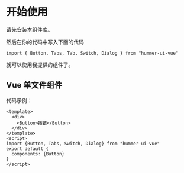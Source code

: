 # 开始使用
请先[安装](#/doc/install)本组件库。

然后在你的代码中写入下面的代码

```
import { Button, Tabs, Tab, Switch, Dialog } from "hummer-ui-vue"
```

就可以使用我提供的组件了。

## Vue 单文件组件

代码示例：

```
<template>
  <div>
    <Button>按钮</Button>
  </div>
</template>
<script>
import {Button, Tabs, Switch, Dialog} from "hummer-ui-vue"
export default {
  components: {Button}
}
</script>
```